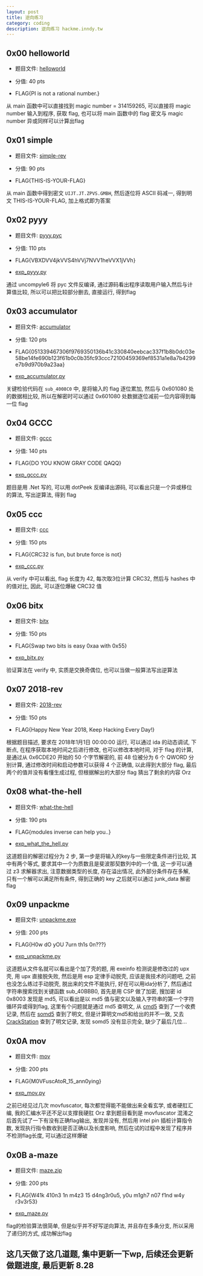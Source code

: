 ```yaml
---
layout: post
title: 逆向练习
category: coding
description: 逆向练习 hackme.inndy.tw
---
```


## 0x00 helloworld

- 题目文件: [helloworld](../../images/inndy/helloworld)

- 分值: 40 pts

- FLAG{PI is not a rational number.}

从 main 函数中可以直接找到 magic number = 314159265, 可以直接将 magic number 输入到程序, 获取 flag, 也可以将 main 函数中的 flag 密文与 magic number 异或同样可以计算出flag

## 0x01 simple

- 题目文件: [simple-rev](../../images/inndy/simple-rev)

- 分值: 90 pts

- FLAG{THIS-IS-YOUR-FLAG}

从 main 函数中得到密文 `UIJT.JT.ZPVS.GMBH`, 然后逐位将 ASCII 码减一, 得到明文 THIS-IS-YOUR-FLAG, 加上格式即为答案

## 0x02 pyyy

- 题目文件: [pyyy.pyc](../../images/inndy/pyyy.pyc)

- 分值: 110 pts

- FLAG{VBXDVV4jkVVS4hVVj7NVV1heVVX1jVVh}

- [exp_pyyy.py](../../images/inndy/exp_pyyy.py)

通过 uncompyle6 将 pyc 文件反编译, 通过源码看出程序读取用户输入然后与计算值比较, 所以可以把比较部分删去, 直接运行, 得到flag

## 0x03 accumulator

- 题目文件: [accumulator](../../images/inndy/accumulator)

- 分值: 120 pts

- FLAG{051339467306f9769350136b41c330840eebcac337f1b8b0dc03e58be14fe690b123f61b0c0b35fc93ccc72100459369ef8531a1e8a7b4299e7b9d970b9a23aa}

- [exp_accumulator.py](../../images/inndy/exp_accumulator.py)


关键检验代码在 `sub_4008C0` 中, 是将输入的 flag 逐位累加, 然后与 0x601080 处的数据相比较, 所以在解密时可以通过 0x601080 处数据逐位减前一位内容得到每一位 flag

## 0x04 GCCC

- 题目文件: [gccc](../../images/inndy/gccc.exe)

- 分值: 140 pts

- FLAG{DO YOU KNOW GRAY CODE QAQQ}

- [exp_gccc.py](../../images/inndy/exp_gccc.py)

题目是用 .Net 写的, 可以用 dotPeek 反编译出源码, 可以看出只是一个异或移位的算法, 写出逆算法, 得到 flag

## 0x05 ccc

- 题目文件: [ccc](../../images/inndy/ccc)

- 分值: 150 pts

- FLAG{CRC32 is fun, but brute force is not}

- [exp_ccc.py](../../images/inndy/exp_ccc.py)

从 verify 中可以看出, flag 长度为 42, 每次取3位计算 CRC32, 然后与 hashes 中的值对比, 因此, 可以逐位爆破 CRC32 值

## 0x06 bitx

- 题目文件: [bitx](../../images/inndy/bitx)

- 分值: 150 pts

- FLAG{Swap two bits is easy 0xaa with 0x55}

- [exp_bitx.py](../../images/inndy/exp_bitx.py)

验证算法在 verify 中, 实质是交换奇偶位, 也可以当做一般算法写出逆算法

## 0x07 2018-rev

- 题目文件: [2018-rev](../../images/inndy/2018.rev)

- 分值: 150 pts

- FLAG{Happy New Year 2018, Keep Hacking Every Day!}

根据题目描述, 要求在 2018年1月1日 00:00:00 运行, 可以通过 ida 的动态调试, 下断点, 在程序获取本地时间之后进行修改, 也可以修改本地时间, 对于 flag 的计算, 是通过从 0x6CDE20 开始的 50 个字节解密的, 前 48 位被分为 6 个 QWORD 分别计算, 通过修改时间和启动参数可以获得 4 个正确值, 以此得到大部分 flag, 最后两个的值并没有看懂生成过程, 但根据解出的大部分 flag 猜出了剩余的内容 Orz

## 0x08 what-the-hell

- 题目文件: [what-the-hell](../../images/inndy/what-the-hell)

- 分值: 190 pts

- FLAG{modules inverse can help you..}

- [exp_what_the_hell.py](../../images/inndy/exp_what_the_hell.py)

这道题目的解密过程分为 2 步, 第一步是将输入的key与一些限定条件进行比较, 其中有两个等式, 要求其中一个为质数且是斐波那契数列中的一个值, 这一步可以通过 z3 求解器求出, 注意数据类型的长度, 存在溢出情况, 此外部分条件存在多解, 只有一个解可以满足所有条件, 得到正确的 key 之后就可以通过 junk_data 解密flag

## 0x09 unpackme

- 题目文件: [unpackme.exe](../../images/inndy/unpackme.exe)

- 分值: 200 pts

- FLAG{H0w dO yOU 7urn th1s 0n???}

- [exp_unpackme.py](../../images/inndy/unpackme.exe)

这道题从文件名就可以看出是个加了壳的题, 用 exeinfo 检测说是修改过的 upx 壳, 用 upx 直接脱失败, 然后是用 esp 定律手动脱壳, 应该是我技术的问题吧, 之前也没怎么练过手动脱壳, 脱出来的文件不能执行, 好在可以用ida分析了, 然后通过字符串搜索找到关键函数 sub_40BBB0, 首先是用 CSP 做了加密, 搜加密 id 0x8003 发现是 md5, 可以看出是以 md5 值与密文以及输入字符串的第一个字符循环异或得到flag, 这里有个问题就是通过 md5 查明文, 从 [cmd5](http://www.cmd5.com/) 查到了一个收费记录, 然后在 [somd5](https://www.somd5.com/) 查到了明文, 但是计算明文md5和给出的并不一致, 又去 [CrackStation](https://crackstation.net/) 查到了明文记录, 发现 somd5 没有显示完全, 缺少了最后几位...

## 0x0A mov

- 题目文件: [mov](../../images/inndy/mov)

- 分值: 200 pts

- FLAG{M0VFuscAtoR_15_ann0ying}

- [exp_mov.py](../../images/inndy/exp_mov.py)

之前已经见过几次 movfuscator, 每次都觉得能不能做出来全看玄学, 或者硬肛汇编, 我的汇编水平还不足以支撑我硬肛 Orz 拿到题目看到是 movfuscator 混淆之后首先试了一下有没有正确flag输出, 发现并没有, 然后用 intel pin 插桩计算指令数, 发现执行指令数收到是否正确以及长度影响, 然后在试的过程中发现了程序并不检测flag长度, 可以通过这样爆破

## 0x0B a-maze

- 题目文件: [maze.zip](../../images/inndy/maze.zip)

- 分值: 200 pts

- FLAG{W41k 410n3 1n m4z3 15 d4ng3r0u5, y0u m1gh7 n07 f1nd w4y r3v3r53}

- [exp_maze.py](../../images/inndy/exp_maze.py)

flag的检验算法很简单, 但是似乎并不好写逆向算法, 并且存在多条分支, 所以采用了递归的方式, 成功解出flag

## 这几天做了这几道题, 集中更新一下wp, 后续还会更新做题进度, 最后更新 8.28

